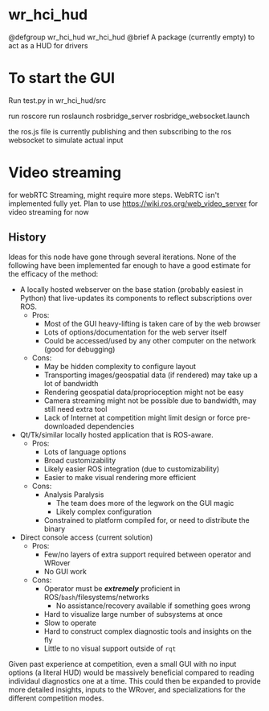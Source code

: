 # wr_hci_hud

@defgroup wr_hci_hud wr_hci_hud
@brief A package (currently empty) to act as a HUD for drivers

# To start the GUI

Run test.py in wr_hci_hud/src  

run roscore
run roslaunch rosbridge_server rosbridge_websocket.launch

the ros.js file is currently publishing and then subscribing to the ros websocket to simulate actual input

# Video streaming
for webRTC Streaming, might require more steps. WebRTC isn't implemented fully yet.
Plan to use https://wiki.ros.org/web_video_server for video streaming for now


## History

Ideas for this node have gone through several iterations.  None of the following have been implemented far enough to have a good estimate for the efficacy of the method:

* A locally hosted webserver on the base station (probably easiest in Python) that live-updates its components to reflect subscriptions over ROS.
  * Pros:
    * Most of the GUI heavy-lifting is taken care of by the web browser
    * Lots of options/documentation for the web server itself
    * Could be accessed/used by any other computer on the network (good for debugging)
  * Cons:
    * May be hidden complexity to configure layout
    * Transporting images/geospatial data (if rendered) may take up a lot of bandwidth
    * Rendering geospatial data/proprioception might not be easy
    * Camera streaming might not be possible due to bandwidth, may still need extra tool
    * Lack of Internet at competition might limit design or force pre-downloaded dependencies
* Qt/Tk/similar locally hosted application that is ROS-aware.
  * Pros:
    * Lots of language options
    * Broad customizability
    * Likely easier ROS integration (due to customizability)
    * Easier to make visual rendering more efficient
  * Cons:
    * Analysis Paralysis
      * The team does more of the legwork on the GUI magic
      * Likely complex configuration
    * Constrained to platform compiled for, or need to distribute the binary
* Direct console access (current solution)
  * Pros:
    * Few/no layers of extra support required between operator and WRover
    * No GUI work
  * Cons:
    * Operator must be ***extremely*** proficient in ROS/`bash`/filesystems/networks
      * No assistance/recovery available if something goes wrong
    * Hard to visualize large number of subsystems at once
    * Slow to operate
    * Hard to construct complex diagnostic tools and insights on the fly
    * Little to no visual support outside of `rqt`

Given past experience at competition, even a small GUI with no input options (a literal HUD) would be massively beneficial compared to reading individaul diagnostics one at a time.  This could then be expanded to provide more detailed insights, inputs to the WRover, and specializations for the different competition modes.

